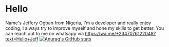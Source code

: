 # Hello

Name's Jeffery Ogban from Nigeria, I'm a developer and really enjoy coding, I always try to improve myself and hone my skills to get better. You can reach out to me on whatsapp via https://wa.me/+2347076122048?text=Hello+Jeff
[![Anurag's GitHub stats](https://github-readme-stats.vercel.app/api?username=Uchimaki)](https://github.com/anuraghazra/github-readme-stats)
